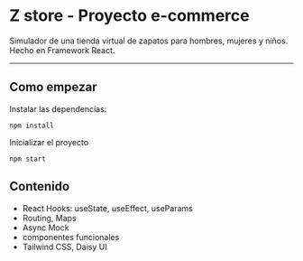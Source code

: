 # Z store - Proyecto e-commerce
Simulador de una tienda virtual de zapatos para hombres, mujeres y niños. Hecho en Framework React.
***
## Como empezar
Instalar las dependencias:
```
npm install
```
Inicializar el proyecto
```
npm start
```
## Contenido
- React Hooks: useState, useEffect, useParams
- Routing, Maps
- Async Mock
- componentes funcionales
- Tailwind CSS, Daisy UI

  
